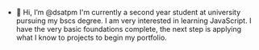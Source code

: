 - 👋 Hi, I’m @dsatpm
I'm currently a second year student at university pursuing my bscs degree. I am very interested in learning JavaScript. I have the very basic foundations complete, the next step is applying what I know to projects to begin my portfolio. 
